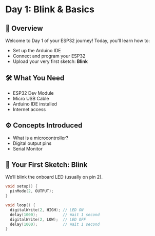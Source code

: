 # Day 1: Blink & Basics

## 🧭 Overview
Welcome to Day 1 of your ESP32 journey! Today, you'll learn how to:
- Set up the Arduino IDE
- Connect and program your ESP32
- Upload your very first sketch: **Blink**

## 🛠 What You Need
- ESP32 Dev Module
- Micro USB Cable
- Arduino IDE installed
- Internet access

## ⚙️ Concepts Introduced
- What is a microcontroller?
- Digital output pins
- Serial Monitor

## 🧪 Your First Sketch: Blink
We’ll blink the onboard LED (usually on pin 2).

```cpp
void setup() {
  pinMode(2, OUTPUT);
}

void loop() {
  digitalWrite(2, HIGH); // LED ON
  delay(1000);           // Wait 1 second
  digitalWrite(2, LOW);  // LED OFF
  delay(1000);           // Wait 1 second
}

